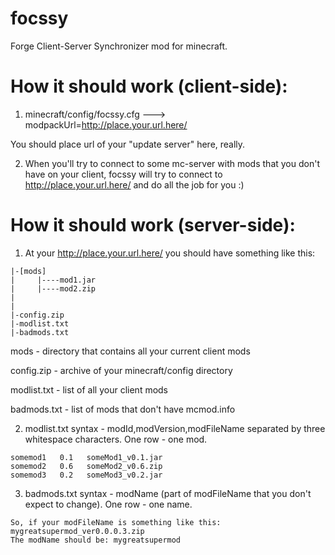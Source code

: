 focssy
======

Forge Client-Server Synchronizer mod for minecraft.

How it should work (client-side):
======
1) minecraft/config/focssy.cfg
---> modpackUrl=http://place.your.url.here/

You should place url of your "update server" here, really.

2) When you'll try to connect to some mc-server with mods that you don't have on your client, focssy will try to connect to http://place.your.url.here/ and do all the job for you :)


How it should work (server-side):
======
1) At your http://place.your.url.here/ you should have something like this:
```
|-[mods]
|     |----mod1.jar
|     |----mod2.zip
|
|
|-config.zip
|-modlist.txt
|-badmods.txt
```
mods - directory that contains all your current client mods

config.zip - archive of your minecraft/config directory

modlist.txt - list of all your client mods

badmods.txt - list of mods that don't have mcmod.info

2) modlist.txt syntax - modId,modVersion,modFileName separated by three whitespace characters. One row - one mod.
```
somemod1   0.1   someMod1_v0.1.jar
somemod2   0.6   someMod2_v0.6.zip
somemod3   0.2   someMod3_v0.2.jar
```

3) badmods.txt syntax - modName (part of modFileName that you don't expect to change). One row - one name.
```
So, if your modFileName is something like this: mygreatsupermod_ver0.0.0.3.zip
The modName should be: mygreatsupermod
```
